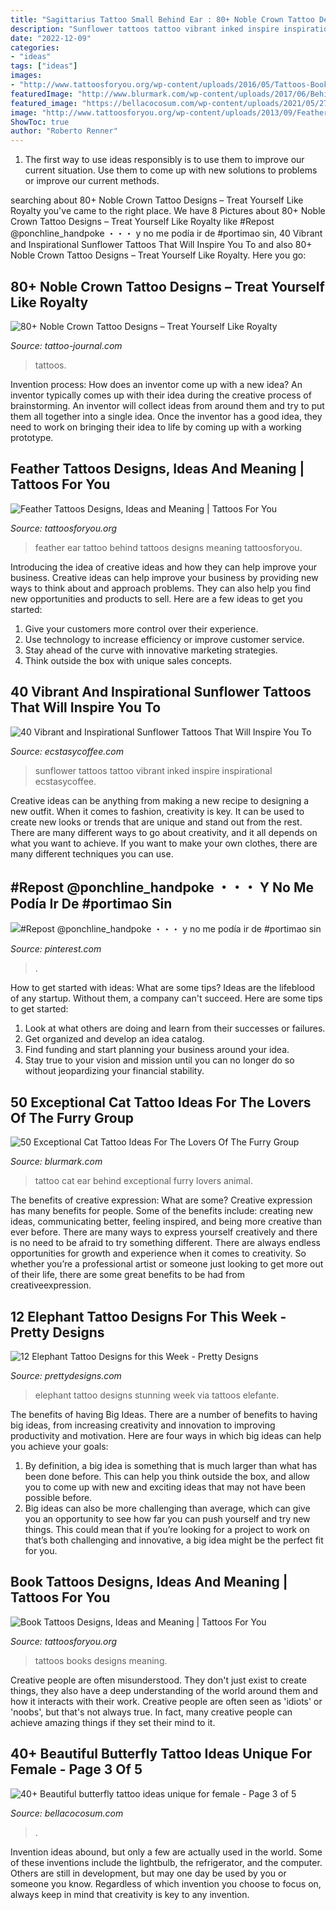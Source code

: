 ```yaml
---
title: "Sagittarius Tattoo Small Behind Ear : 80+ Noble Crown Tattoo Designs – Treat Yourself Like Royalty"
description: "Sunflower tattoos tattoo vibrant inked inspire inspirational ecstasycoffee"
date: "2022-12-09"
categories:
- "ideas"
tags: ["ideas"]
images:
- "http://www.tattoosforyou.org/wp-content/uploads/2016/05/Tattoos-Books.jpg"
featuredImage: "http://www.blurmark.com/wp-content/uploads/2017/06/Behind-The-Ear-Little-Cat-Tattoo.jpg"
featured_image: "https://bellacocosum.com/wp-content/uploads/2021/05/27-10.jpg"
image: "http://www.tattoosforyou.org/wp-content/uploads/2013/09/Feather-Tattoo-Behind-Ear.jpg"
ShowToc: true
author: "Roberto Renner"
---
```



1. The first way to use ideas responsibly is to use them to improve our current situation. Use them to come up with new solutions to problems or improve our current methods. 

	

		
searching about 80+ Noble Crown Tattoo Designs – Treat Yourself Like Royalty you've came to the right place. We have 8 Pictures about 80+ Noble Crown Tattoo Designs – Treat Yourself Like Royalty like #Repost @ponchline_handpoke ・・・ y no me podía ir de #portimao sin, 40 Vibrant and Inspirational Sunflower Tattoos That Will Inspire You To and also 80+ Noble Crown Tattoo Designs – Treat Yourself Like Royalty. Here you go:
		
    
## 80+ Noble Crown Tattoo Designs – Treat Yourself Like Royalty

<img loading=lazy src="https://tattoo-journal.com/wp-content/uploads/2016/09/crown-tattoo40-768x768.jpg" onerror="this.onerror=null;this.src='https://tse1.mm.bing.net/th?id=OIP.JIFoL2rGUyCpBT1XLo20AgHaHa&amp;pid=15.1';" alt="80+ Noble Crown Tattoo Designs – Treat Yourself Like Royalty">

_Source: tattoo-journal.com_

>tattoos. 

	

Invention process: How does an inventor come up with a new idea?
An inventor typically comes up with their idea during the creative process of brainstorming. An inventor will collect ideas from around them and try to put them all together into a single idea. Once the inventor has a good idea, they need to work on bringing their idea to life by coming up with a working prototype.

    
## Feather Tattoos Designs, Ideas And Meaning | Tattoos For You

<img loading=lazy src="http://www.tattoosforyou.org/wp-content/uploads/2013/09/Feather-Tattoo-Behind-Ear.jpg" onerror="this.onerror=null;this.src='https://tse4.mm.bing.net/th?id=OIP.V288dVJRE9rTLbqexy57GgHaMb&amp;pid=15.1';" alt="Feather Tattoos Designs, Ideas and Meaning | Tattoos For You">

_Source: tattoosforyou.org_

>feather ear tattoo behind tattoos designs meaning tattoosforyou. 

	

Introducing the idea of creative ideas and how they can help improve your business.
Creative ideas can help improve your business by providing new ways to think about and approach problems. They can also help you find new opportunities and products to sell. Here are a few ideas to get you started: 
1. Give your customers more control over their experience.
2. Use technology to increase efficiency or improve customer service.
3. Stay ahead of the curve with innovative marketing strategies.
4. Think outside the box with unique sales concepts.

    
## 40 Vibrant And Inspirational Sunflower Tattoos That Will Inspire You To

<img loading=lazy src="https://i1.wp.com/www.ecstasycoffee.com/wp-content/uploads/2016/09/Sunflower-Tattoo-by-Melissa-Bonello.jpg" onerror="this.onerror=null;this.src='https://tse2.mm.bing.net/th?id=OIP.eAAfYSaZ2FGNHsImQ_so9wHaKM&amp;pid=15.1';" alt="40 Vibrant and Inspirational Sunflower Tattoos That Will Inspire You To">

_Source: ecstasycoffee.com_

>sunflower tattoos tattoo vibrant inked inspire inspirational ecstasycoffee. 

	

Creative ideas can be anything from making a new recipe to designing a new outfit. When it comes to fashion, creativity is key. It can be used to create new looks or trends that are unique and stand out from the rest. There are many different ways to go about creativity, and it all depends on what you want to achieve. If you want to make your own clothes, there are many different techniques you can use.

    
## #Repost @ponchline_handpoke ・・・ Y No Me Podía Ir De #portimao Sin

<img loading=lazy src="https://i.pinimg.com/736x/02/5a/f8/025af8a48c0cee750697da042c2380fa.jpg" onerror="this.onerror=null;this.src='https://tse3.mm.bing.net/th?id=OIP.Jueit4EogkbQyG9xe4weHAHaHa&amp;pid=15.1';" alt="#Repost @ponchline_handpoke ・・・ y no me podía ir de #portimao sin">

_Source: pinterest.com_

>. 

	

How to get started with ideas: What are some tips?
Ideas are the lifeblood of any startup. Without them, a company can't succeed. Here are some tips to get started:
1. Look at what others are doing and learn from their successes or failures.
2. Get organized and develop an idea catalog. 
3. Find funding and start planning your business around your idea.  
4. Stay true to your vision and mission until you can no longer do so without jeopardizing your financial stability.

    
## 50 Exceptional Cat Tattoo Ideas For The Lovers Of The Furry Group

<img loading=lazy src="http://www.blurmark.com/wp-content/uploads/2017/06/Behind-The-Ear-Little-Cat-Tattoo.jpg" onerror="this.onerror=null;this.src='https://tse3.mm.bing.net/th?id=OIP.lmqeDEquLdIbkcGOTYXiJAHaJ4&amp;pid=15.1';" alt="50 Exceptional Cat Tattoo Ideas For The Lovers Of The Furry Group">

_Source: blurmark.com_

>tattoo cat ear behind exceptional furry lovers animal. 

	

The benefits of creative expression: What are some?
Creative expression has many benefits for people. Some of the benefits include: creating new ideas, communicating better, feeling inspired, and being more creative than ever before. There are many ways to express yourself creatively and there is no need to be afraid to try something different. There are always endless opportunities for growth and experience when it comes to creativity. So whether you’re a professional artist or someone just looking to get more out of their life, there are some great benefits to be had from creativeexpression.

    
## 12 Elephant Tattoo Designs For This Week - Pretty Designs

<img loading=lazy src="http://www.prettydesigns.com/wp-content/uploads/2014/11/Stunning-Elephant-Tattoo.jpg" onerror="this.onerror=null;this.src='https://tse2.mm.bing.net/th?id=OIP.CN93OWHi8-kiaKcWzehrxQHaJ3&amp;pid=15.1';" alt="12 Elephant Tattoo Designs for this Week - Pretty Designs">

_Source: prettydesigns.com_

>elephant tattoo designs stunning week via tattoos elefante. 

	

The benefits of having Big Ideas.
There are a number of benefits to having big ideas, from increasing creativity and innovation to improving productivity and motivation. Here are four ways in which big ideas can help you achieve your goals: 
1. By definition, a big idea is something that is much larger than what has been done before. This can help you think outside the box, and allow you to come up with new and exciting ideas that may not have been possible before. 
2. Big ideas can also be more challenging than average, which can give you an opportunity to see how far you can push yourself and try new things. This could mean that if you’re looking for a project to work on that’s both challenging and innovative, a big idea might be the perfect fit for you. 

    
## Book Tattoos Designs, Ideas And Meaning | Tattoos For You

<img loading=lazy src="http://www.tattoosforyou.org/wp-content/uploads/2016/05/Tattoos-Books.jpg" onerror="this.onerror=null;this.src='https://tse4.mm.bing.net/th?id=OIP.9_S0s8HHhGexL_IUEL-sJgHaJ3&amp;pid=15.1';" alt="Book Tattoos Designs, Ideas and Meaning | Tattoos For You">

_Source: tattoosforyou.org_

>tattoos books designs meaning. 

	

Creative people are often misunderstood. They don't just exist to create things, they also have a deep understanding of the world around them and how it interacts with their work. Creative people are often seen as 'idiots' or 'noobs', but that's not always true. In fact, many creative people can achieve amazing things if they set their mind to it.

    
## 40+ Beautiful Butterfly Tattoo Ideas Unique For Female - Page 3 Of 5

<img loading=lazy src="https://bellacocosum.com/wp-content/uploads/2021/05/27-10.jpg" onerror="this.onerror=null;this.src='https://tse2.mm.bing.net/th?id=OIP.FqSyVdZTZ0p82gBm43Y2IAHaLH&amp;pid=15.1';" alt="40+ Beautiful butterfly tattoo ideas unique for female - Page 3 of 5">

_Source: bellacocosum.com_

>. 

	

Invention ideas abound, but only a few are actually used in the world. Some of these inventions include the lightbulb, the refrigerator, and the computer. Others are still in development, but may one day be used by you or someone you know. Regardless of which invention you choose to focus on, always keep in mind that creativity is key to any invention.

